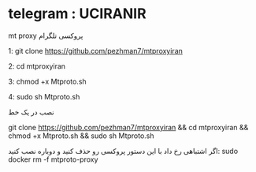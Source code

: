 # telegram : UCIRANIR
mt proxy   پروکسی تلگرام


1: git clone https://github.com/pezhman7/mtproxyiran

2: cd mtproxyiran

3: chmod +x Mtproto.sh

4: sudo sh Mtproto.sh

نصب در یک خط 

 git clone https://github.com/pezhman7/mtproxyiran && cd mtproxyiran && chmod +x Mtproto.sh && sudo sh Mtproto.sh

اگر اشتباهی رخ داد با این دستور پروکسی رو حذف کنید و دوباره نصب کنید: sudo docker rm -f mtproto-proxy    
